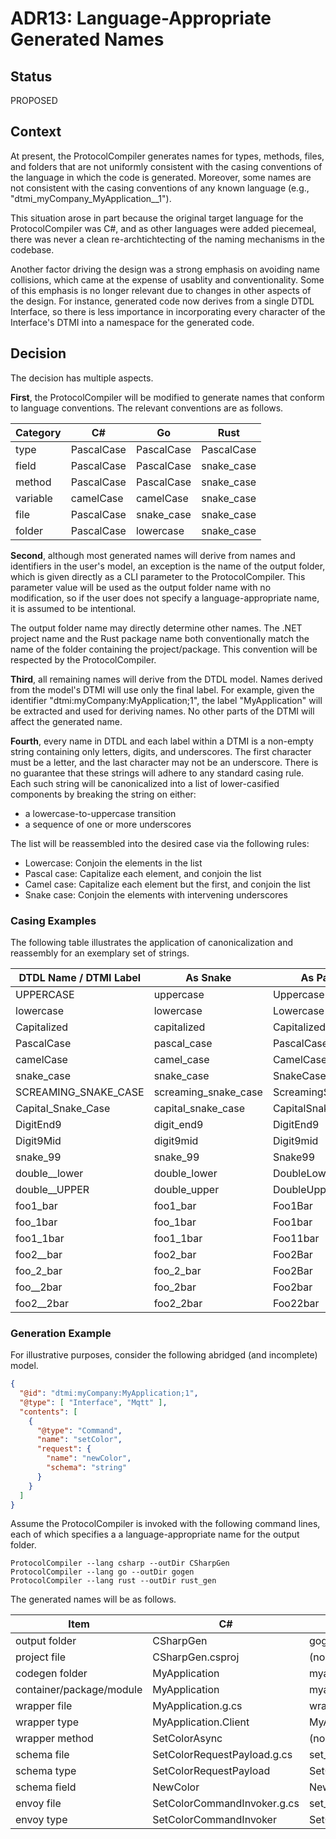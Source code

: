 # ADR13: Language-Appropriate Generated Names

## Status

PROPOSED

## Context

At present, the ProtocolCompiler generates names for types, methods, files, and folders that are not uniformly consistent with the casing conventions of the language in which the code is generated.
Moreover, some names are not consistent with the casing conventions of any known language (e.g., "dtmi_myCompany_MyApplication__1").

This situation arose in part because the original target language for the ProtocolCompiler was C#, and as other languages were added piecemeal, there was never a clean re-archtichtecting of the naming mechanisms in the codebase.

Another factor driving the design was a strong emphasis on avoiding name collisions, which came at the expense of usablity and conventionality.
Some of this emphasis is no longer relevant due to changes in other aspects of the design.
For instance, generated code now derives from a single DTDL Interface, so there is less importance in incorporating every character of the Interface's DTMI into a namespace for the generated code.

## Decision

The decision has multiple aspects.

**First**, the ProtocolCompiler will be modified to generate names that conform to language conventions.
The relevant conventions are as follows.

|Category|C#|Go|Rust|
|---|---|---|---|
|type|PascalCase|PascalCase|PascalCase|
|field|PascalCase|PascalCase|snake_case|
|method|PascalCase|PascalCase|snake_case|
|variable|camelCase|camelCase|snake_case|
|file|PascalCase|snake_case|snake_case|
|folder|PascalCase|lowercase|snake_case|

**Second**, although most generated names will derive from names and identifiers in the user's model, an exception is the name of the output folder, which is given directly as a CLI parameter to the ProtocolCompiler.
This parameter value will be used as the output folder name with no modification, so if the user does not specify a language-appropriate name, it is assumed to be intentional.

The output folder name may directly determine other names.
The .NET project name and the Rust package name both conventionally match the name of the folder containing the project/package.
This convention will be respected by the ProtocolCompiler.

**Third**, all remaining names will derive from the DTDL model.
Names derived from the model's DTMI will use only the final label.
For example, given the identifier "dtmi:myCompany:MyApplication;1", the label "MyApplication" will be extracted and used for deriving names.
No other parts of the DTMI will affect the generated name.

**Fourth**, every name in DTDL and each label within a DTMI is a non-empty string containing only letters, digits, and underscores.
The first character must be a letter, and the last character may not be an underscore.
There is no guarantee that these strings will adhere to any standard casing rule.
Each such string will be canonicalized into a list of lower-casified components by breaking the string on either:

* a lowercase-to-uppercase transition
* a sequence of one or more underscores

The list will be reassembled into the desired case via the following rules:

* Lowercase: Conjoin the elements in the list
* Pascal case: Capitalize each element, and conjoin the list
* Camel case: Capitalize each element but the first, and conjoin the list
* Snake case: Conjoin the elements with intervening underscores

### Casing Examples

The following table illustrates the application of canonicalization and reassembly for an exemplary set of strings.

|DTDL Name / DTMI Label|As Snake|As Pascal|As Camel|As Lower|
|----|----|----|----|----|
|UPPERCASE|uppercase|Uppercase|uppercase|uppercase|
|lowercase|lowercase|Lowercase|lowercase|lowercase|
|Capitalized|capitalized|Capitalized|capitalized|capitalized|
|PascalCase|pascal_case|PascalCase|pascalCase|pascalcase|
|camelCase|camel_case|CamelCase|camelCase|camelcase|
|snake_case|snake_case|SnakeCase|snakeCase|snakecase|
|SCREAMING_SNAKE_CASE|screaming_snake_case|ScreamingSnakeCase|screamingSnakeCase|screamingsnakecase|
|Capital_Snake_Case|capital_snake_case|CapitalSnakeCase|capitalSnakeCase|capitalsnakecase|
|DigitEnd9|digit_end9|DigitEnd9|digitEnd9|digitend9|
|Digit9Mid|digit9mid|Digit9mid|digit9mid|digit9mid|
|snake_99|snake_99|Snake99|snake99|snake99|
|double__lower|double_lower|DoubleLower|doubleLower|doublelower|
|double__UPPER|double_upper|DoubleUpper|doubleUpper|doubleupper|
|foo1_bar|foo1_bar|Foo1Bar|foo1Bar|foo1bar|
|foo_1bar|foo_1bar|Foo1bar|foo1bar|foo1bar|
|foo1_1bar|foo1_1bar|Foo11bar|foo11bar|foo11bar|
|foo2__bar|foo2_bar|Foo2Bar|foo2Bar|foo2bar|
|foo_2_bar|foo_2_bar|Foo2Bar|foo2Bar|foo2bar|
|foo__2bar|foo_2bar|Foo2bar|foo2bar|foo2bar|
|foo2__2bar|foo2_2bar|Foo22bar|foo22bar|foo22bar|

### Generation Example

For illustrative purposes, consider the following abridged (and incomplete) model.

```json
{
  "@id": "dtmi:myCompany:MyApplication;1",
  "@type": [ "Interface", "Mqtt" ],
  "contents": [
    {
      "@type": "Command",
      "name": "setColor",
      "request": {
        "name": "newColor",
        "schema": "string"
      }
    }
  ]
}
```

Assume the ProtocolCompiler is invoked with the following command lines, each of which specifies a a language-appropriate name for the output folder.

```dotnetcli
ProtocolCompiler --lang csharp --outDir CSharpGen
ProtocolCompiler --lang go --outDir gogen
ProtocolCompiler --lang rust --outDir rust_gen
```

The generated names will be as follows.

|Item|C#|Go|Rust|
|---|---|---|---|
|output folder|CSharpGen|gogen|rust_gen|
|project file|CSharpGen.csproj|(none)|Cargo.toml|
|codegen folder|MyApplication|myapplication|my_application|
|container/package/module|MyApplication|myapplication|my_application|
|wrapper file|MyApplication.g.cs|wrapper.go|(none)|
|wrapper type|MyApplication.Client|MyApplicationClient|(none)|
|wrapper method|SetColorAsync|(none)|(none)|
|schema file|SetColorRequestPayload.g.cs|set_color_request_payload.go|set_color_request_payload.rs|
|schema type|SetColorRequestPayload|SetColorRequestPayload|SetColorRequestPayload|
|schema field|NewColor|NewColor|new_color|
|envoy file|SetColorCommandInvoker.g.cs|set_color_command_invoker.go|set_color_command_invoker.rs|
|envoy type|SetColorCommandInvoker|SetColorCommandInvoker|SetColorCommandInvoker|
